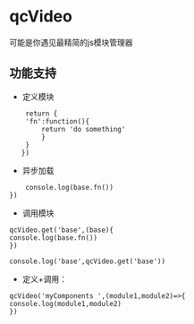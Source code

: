 # qcVideo

可能是你遇见最精简的js模块管理器

## 功能支持

- 定义模块

```qcVideo('base',function(){  
    return {
    'fn':function(){
        return 'do something'
        }
    }
   })
```

- 异步加载

```qcVideo.use('base',(base)=>{
    console.log(base.fn())
})
```

- 调用模块

```异步: 
qcVideo.get('base',(base){  
console.log(base.fn())  
})
```
    

```同步：  
console.log('base',qcVideo.get('base'))
```

- 定义+调用：

```qcVideo('myComponents ',(module1,module2)=>{```  
```console.log(module1,module2)```  
```})```

